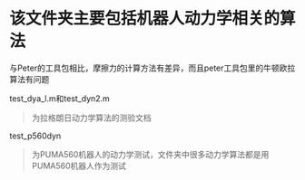 # 该文件夹主要包括机器人动力学相关的算法

与Peter的工具包相比，摩擦力的计算方法有差异，而且peter工具包里的牛顿欧拉算法有问题

test_dya_l.m和test_dyn2.m
>为拉格朗日动力学算法的测验文档

test_p560dyn
>为PUMA560机器人的动力学测试，文件夹中很多动力学算法都是用PUMA560机器人作为测试

